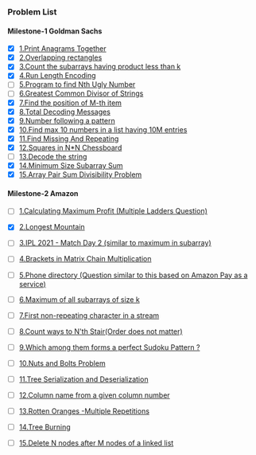 ### Problem List

#### Milestone-1 Goldman Sachs

- [x] [1.Print Anagrams Together](https://practice.geeksforgeeks.org/problems/print-anagrams-together/1/)
- [x] [2.Overlapping rectangles](https://practice.geeksforgeeks.org/problems/overlapping-rectangles1924/1/)
- [x] [3.Count the subarrays having product less than k](https://practice.geeksforgeeks.org/problems/count-the-subarrays-having-product-less-than-k1708/1)
- [x] [4.Run Length Encoding](https://practice.geeksforgeeks.org/problems/run-length-encoding/1/)
- [ ] [5.Program to find Nth Ugly Number](https://leetcode.com/problems/ugly-number-ii/)
- [ ] [6.Greatest Common Divisor of Strings](https://leetcode.com/problems/greatest-common-divisor-of-strings/)
- [x] [7.Find the position of M-th item](https://practice.geeksforgeeks.org/problems/find-the-position-of-m-th-item1723/1)
- [x] [8.Total Decoding Messages](https://practice.geeksforgeeks.org/problems/total-decoding-messages1235/1)
- [x] [9.Number following a pattern](https://practice.geeksforgeeks.org/problems/number-following-a-pattern3126/1)
- [x] [10.Find max 10 numbers in a list having 10M entries](https://practice.geeksforgeeks.org/problems/k-largest-elements4206/1/)
- [x] [11.Find Missing And Repeating](https://practice.geeksforgeeks.org/problems/find-missing-and-repeating2512/1)
- [x] [12.Squares in N*N Chessboard](https://practice.geeksforgeeks.org/problems/squares-in-nn-chessboard1801/1)
- [ ] [13.Decode the string](https://practice.geeksforgeeks.org/problems/decode-the-string2444/1)
- [x] [14.Minimum Size Subarray Sum](https://leetcode.com/problems/minimum-size-subarray-sum/)
- [x] [15.Array Pair Sum Divisibility Problem](https://practice.geeksforgeeks.org/problems/array-pair-sum-divisibility-problem3257/1)

#### Milestone-2 Amazon

- [ ] [1.Calculating Maximum Profit (Multiple Ladders Question)](https://practice.geeksforgeeks.org/problems/maximum-profit4657/1)
- [x] [2.Longest Mountain](https://leetcode.com/problems/longest-mountain-in-array/) 
- [ ] [3.IPL 2021 - Match Day 2 (similar to maximum in subarray)](https://practice.geeksforgeeks.org/problems/deee0e8cf9910e7219f663c18d6d640ea0b87f87/1/)
- [ ] [4.Brackets in Matrix Chain Multiplication ](https://practice.geeksforgeeks.org/problems/brackets-in-matrix-chain-multiplication1024/1/)
- [ ] [5.Phone directory (Question similar to this based on Amazon Pay as a service)](https://practice.geeksforgeeks.org/problems/phone-directory4628/1/)
- [ ] [6.Maximum of all subarrays of size k](https://practice.geeksforgeeks.org/problems/maximum-of-all-subarrays-of-size-k3101/1 )
- [ ] [7.First non-repeating character in a stream](https://practice.geeksforgeeks.org/problems/first-non-repeating-character-in-a-stream1216/1)
- [ ] [8.Count ways to N'th Stair(Order does not matter)](https://practice.geeksforgeeks.org/problems/count-ways-to-nth-stairorder-does-not-matter1322/1/)
- [ ] [9.Which among them forms a perfect Sudoku Pattern ?](https://practice.geeksforgeeks.org/problems/is-sudoku-valid4820/1/)
- [ ] [10.Nuts and Bolts Problem](https://practice.geeksforgeeks.org/problems/nuts-and-bolts-problem0431/1)
- [ ] [11.Tree Serialization and Deserialization](https://practice.geeksforgeeks.org/problems/serialize-and-deserialize-a-binary-tree/1)
- [ ] [12.Column name from a given column number](https://practice.geeksforgeeks.org/problems/column-name-from-a-given-column-number4244/1/)
- [ ] [13.Rotten Oranges -Multiple Repetitions](https://leetcode.com/problems/rotting-oranges/)
- [ ] [14.Tree Burning ](https://practice.geeksforgeeks.org/problems/burning-tree/1/)
- [ ] [15.Delete N nodes after M nodes of a linked list ](https://practice.geeksforgeeks.org/problems/delete-n-nodes-after-m-nodes-of-a-linked-list/1/)

